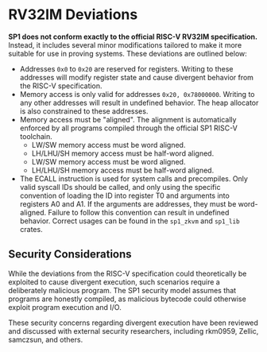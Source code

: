 # RV32IM Deviations

**SP1 does not conform exactly to the official RISC-V RV32IM specification.** Instead, it includes 
several minor modifications tailored to make it more suitable for use in proving systems. These 
deviations are outlined below:

- Addresses `0x0` to `0x20` are reserved for registers. Writing to these addresses will modify
  register state and cause divergent behavior from the RISC-V specification.
- Memory access is only valid for addresses `0x20, 0x78000000`. Writing to any other addresses
  will result in undefined behavior. The heap allocator is also constrained to these addresses.
- Memory access must be "aligned". The alignment is automatically enforced by all programs compiled
  through the official SP1 RISC-V toolchain.
    - LW/SW memory access must be word aligned. 
    - LH/LHU/SH memory access must be half-word aligned.
    - LW/SW memory access must be word aligned.
    - LH/LHU/SH memory access must be half-word aligned.
- The ECALL instruction is used for system calls and precompiles. Only valid syscall IDs should be called, and only using the specific convention of loading the ID into register T0 and arguments into registers A0 and A1. If the arguments are addresses, they must be word-aligned. Failure to follow this convention can result in undefined behavior. Correct usages can be found in the `sp1_zkvm` and `sp1_lib` crates.

## Security Considerations

While the deviations from the RISC-V specification could theoretically be exploited to cause 
divergent execution, such scenarios require a deliberately malicious program. The SP1 security 
model assumes that programs are honestly compiled, as malicious bytecode could otherwise exploit 
program execution and I/O.

These security concerns regarding divergent execution have been reviewed and discussed with external
security researchers, including rkm0959, Zellic, samczsun, and others.